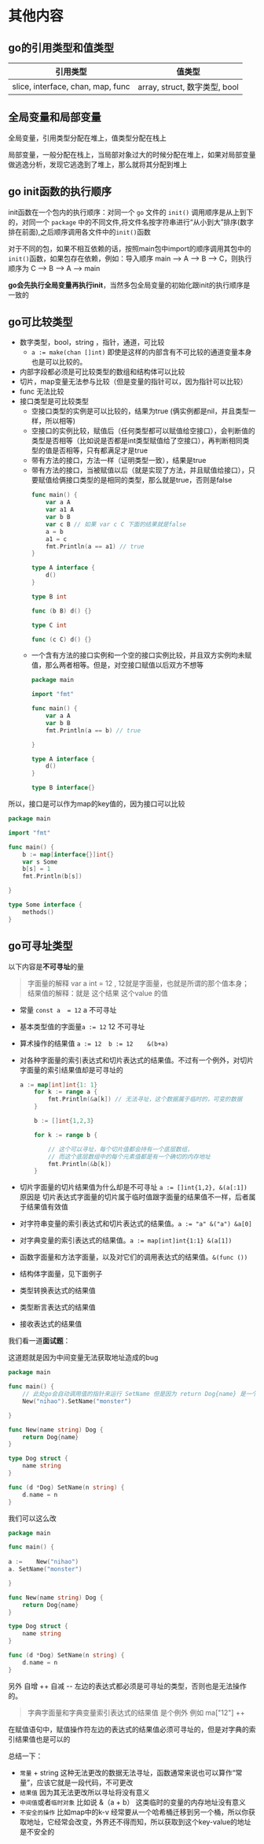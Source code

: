 # 其他内容
## go的引用类型和值类型

|引用类型|值类型|
|:---:|:---:|
|slice, interface, chan, map, func|array, struct, 数字类型, bool|

## 全局变量和局部变量

全局变量，引用类型分配在堆上，值类型分配在栈上

局部变量，一般分配在栈上，当局部对象过大的时候分配在堆上，如果对局部变量做逃逸分析，发现它逃逸到了堆上，那么就将其分配到堆上

## go init函数的执行顺序
init函数在一个包内的执行顺序：对同一个 `go` 文件的 `init()` 调用顺序是从上到下的，对同一个 `package` 中的不同文件,将文件名按字符串进行“从小到大”排序(数字排在前面),之后顺序调用各文件中的`init()`函数

对于不同的包，如果不相互依赖的话，按照main包中import的顺序调用其包中的`init()`函数，如果包存在依赖，例如：导入顺序 main –> A –> B –> C，则执行顺序为 C –> B –> A –> main

**go会先执行全局变量再执行init**，当然多包全局变量的初始化跟init的执行顺序是一致的

## go可比较类型

- 数字类型，bool，string ，指针，通道，可比较
	- `a := make(chan []int)` 即使是这样的内部含有不可比较的通道变量本身也是可以比较的。	
- 内部字段都必须是可比较类型的数组和结构体可以比较
- 切片，map变量无法参与比较（但是变量的指针可以，因为指针可以比较）
- func 无法比较
- 接口类型是可比较类型
	- 空接口类型的实例是可以比较的，结果为true (俩实例都是nil，并且类型一样，所以相等)
	- 空接口的实例比较，赋值后（任何类型都可以赋值给空接口），会判断值的类型是否相等（比如说是否都是int类型赋值给了空接口），再判断相同类型的值是否相等，只有都满足才是true
	- 带有方法的接口，方法一样（证明类型一致），结果是true
	- 带有方法的接口，当被赋值以后（就是实现了方法，并且赋值给接口），只要赋值给俩接口类型的是相同的类型，那么就是true，否则是false
		```go
		func main() {
			var a A
			var a1 A
			var b B
			var c B // 如果 var c C 下面的结果就是false 
			a = b
			a1 = c
			fmt.Println(a == a1) // true
		}

		type A interface {
			d()
		}	

		type B int

		func (b B) d() {}

		type C int

		func (c C) d() {}

		```
	- 一个含有方法的接口实例和一个空的接口实例比较，并且双方实例均未赋值，那么两者相等。但是，对空接口赋值以后双方不想等
		```go
		package main

		import "fmt"

		func main() {
			var a A
			var b B
			fmt.Println(a == b) // true

		}

		type A interface {
			d()
		}

		type B interface{}

		```

所以，接口是可以作为map的key值的，因为接口可以比较
```go
package main

import "fmt"

func main() {
	b := map[interface{}]int{}
	var s Some
	b[s] = 1
	fmt.Println(b[s])

}

type Some interface {
	methods()
}
```
## go可寻址类型

以下内容是**不可寻址**的量

> 字面量的解释 var a int = 12 , 12就是字面量，也就是所谓的那个值本身；结果值的解释：就是 这个结果 这个value 的值

- 常量 `const a  = 12` a 不可寻址

- 基本类型值的字面量`a := 12` 12 不可寻址

- 算术操作的结果值 `a := 12  b := 12    &(b+a)`

- 对各种字面量的索引表达式和切片表达式的结果值。不过有一个例外，对切片字面量的索引结果值却是可寻址的

	```go
	a := map[int]int{1: 1}
		for k := range a {
			fmt.Println(&a[k]) // 无法寻址，这个数据属于临时的，可变的数据
		}

		b := []int{1,2,3}

		for k := range b {

			// 这个可以寻址，每个切片值都会持有一个底层数组，
			// 而这个底层数组中的每个元素值都是有一个确切的内存地址
			fmt.Println(&b[k]) 
		}
	```
- 切片字面量的切片结果值为什么却是不可寻址 `a := []int{1,2}, &(a[:1])` 原因是 切片表达式字面量的切片属于临时值跟字面量的结果值不一样，后者属于结果值有效值

- 对字符串变量的索引表达式和切片表达式的结果值。`a := "a" &("a") &a[0]` 

- 对字典变量的索引表达式的结果值。`a := map[int]int{1:1} &(a[1])`

- 函数字面量和方法字面量，以及对它们的调用表达式的结果值。`&(func ())`

- 结构体字面量，见下面例子

- 类型转换表达式的结果值

- 类型断言表达式的结果值

- 接收表达式的结果值

我们看一道**面试题**：

这道题就是因为中间变量无法获取地址造成的bug

```go
package main

func main() {
	// 此处go会自动调用值的指针来运行 SetName 但是因为 return Dog{name} 是一个临时的值，所以无法获取到指针
	New("nihao").SetName("monster")

}

func New(name string) Dog {
	return Dog{name}
}

type Dog struct {
	name string
}

func (d *Dog) SetName(n string) {
	d.name = n
}
```

我们可以这么改

```go
package main

func main() {
	
a := 	New("nihao")
a. SetName("monster")

}

func New(name string) Dog {
	return Dog{name}
}

type Dog struct {
	name string
}

func (d *Dog) SetName(n string) {
	d.name = n
}

```


另外 自增 ++ 自减 -- 左边的表达式都必须是可寻址的类型，否则也是无法操作的。
> 字典字面量和字典变量索引表达式的结果值 是个例外 例如 ma["12"] ++ 

在赋值语句中，赋值操作符左边的表达式的结果值必须可寻址的，但是对字典的索引结果值也是可以的

总结一下：

- `常量` + string 这种无法更改的数据无法寻址，函数通常来说也可以算作“常量”，应该它就是一段代码，不可更改
- `结果值` 因为其无法更改所以寻址将没有意义
- `中间值`或者`临时对象` 比如说 &（a + b） 这类临时的变量的内存地址没有意义
- `不安全的操作` 比如map中的k-v 经常要从一个哈希桶迁移到另一个桶，所以你获取地址，它经常会改变，外界还不得而知，所以获取到这个key-value的地址是不安全的
